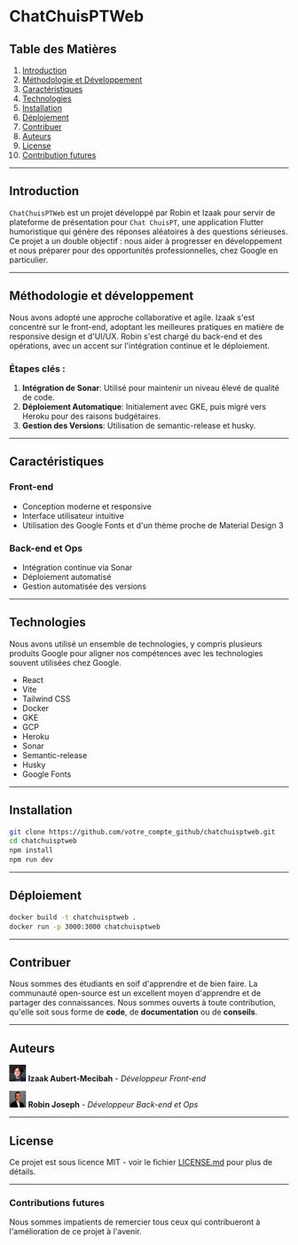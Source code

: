 # ChatChuisPTWeb

## Table des Matières

1. [Introduction](#introduction)
2. [Méthodologie et Développement](#méthodologie-et-développement)
3. [Caractéristiques](#caractéristiques)
4. [Technologies](#technologies)
5. [Installation](#installation)
6. [Déploiement](#déploiement)
7. [Contribuer](#contribuer)
8. [Auteurs](#auteurs)
9. [License](#license)
10. [Contribution futures](#contributions-futures)

---

## Introduction

`ChatChuisPTWeb` est un projet développé par Robin et Izaak pour servir de plateforme de présentation pour `Chat ChuisPT`, une application Flutter humoristique qui génère des réponses aléatoires à des questions sérieuses. Ce projet a un double objectif : nous aider à progresser en développement et nous préparer pour des opportunités professionnelles, chez Google en particulier.

---

## Méthodologie et développement

Nous avons adopté une approche collaborative et agile. Izaak s'est concentré sur le front-end, adoptant les meilleures pratiques en matière de responsive design et d'UI/UX. Robin s'est chargé du back-end et des opérations, avec un accent sur l'intégration continue et le déploiement.

### Étapes clés :

1. **Intégration de Sonar**: Utilisé pour maintenir un niveau élevé de qualité de code.
2. **Déploiement Automatique**: Initialement avec GKE, puis migré vers Heroku pour des raisons budgétaires.
3. **Gestion des Versions**: Utilisation de semantic-release et husky.

---

## Caractéristiques

### Front-end
- Conception moderne et responsive
- Interface utilisateur intuitive
- Utilisation des Google Fonts et d'un thème proche de Material Design 3

### Back-end et Ops
- Intégration continue via Sonar
- Déploiement automatisé
- Gestion automatisée des versions

---

## Technologies

Nous avons utilisé un ensemble de technologies, y compris plusieurs produits Google pour aligner nos compétences avec les technologies souvent utilisées chez Google.

- React
- Vite
- Tailwind CSS
- Docker
- GKE
- GCP
- Heroku
- Sonar
- Semantic-release
- Husky
- Google Fonts

---

## Installation

```bash
git clone https://github.com/votre_compte_github/chatchuisptweb.git
cd chatchuisptweb
npm install
npm run dev
```

---

## Déploiement
```bash
docker build -t chatchuisptweb .
docker run -p 3000:3000 chatchuisptweb
```

---

## Contribuer

Nous sommes des étudiants en soif d'apprendre et de bien faire. La communauté open-source est un excellent moyen d'apprendre et de partager des connaissances. Nous sommes ouverts à toute contribution, qu'elle soit sous forme de **code**, de **documentation** ou de **conseils**.

---

## Auteurs

[![Izaak](src/assets/izaak-30px.png)](https://www.linkedin.com/in/izaak-aubert-m%C3%A9cibah/) **Izaak Aubert-Mecibah** - *Développeur Front-end*

[![Robin](src/assets/robin-30px.png)](https://www.linkedin.com/in/robinjoseph-8259/) **Robin Joseph** - *Développeur Back-end et Ops*


---

## License

Ce projet est sous licence MIT - voir le fichier [LICENSE.md](LICENSE.md) pour plus de détails.

---

### Contributions futures

Nous sommes impatients de remercier tous ceux qui contribueront à l'amélioration de ce projet à l'avenir.